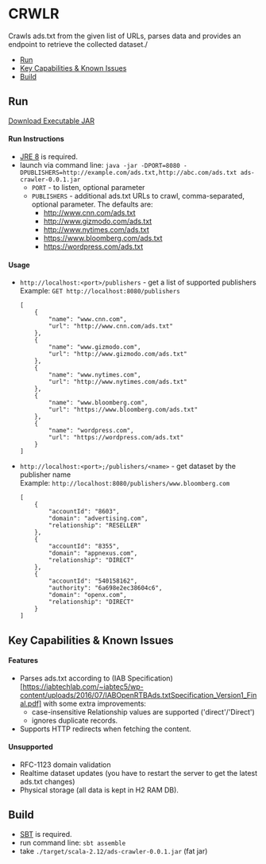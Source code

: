 # CRWLR
Crawls ads.txt from the given list of URLs, parses data and provides an endpoint to retrieve the collected dataset./
- [Run](#run)
- [Key Capabilities & Known Issues](#key-capabilities--known-issues)
- [Build](#build)
## Run
[Download Executable JAR](https://github.com/antonantsyferov/crwlr/releases/download/v0.0.1/ads-crawler-0.0.1.jar)
#### Run Instructions
* [JRE 8](https://openjdk.java.net/install/) is required.
* launch via command line: `java -jar -DPORT=8080 -DPUBLISHERS=http://example.com/ads.txt,http://abc.com/ads.txt ads-crawler-0.0.1.jar`
    * `PORT` - to listen, optional parameter
    * `PUBLISHERS` - additional ads.txt URLs to crawl, comma-separated, optional parameter. The defaults are:
        * http://www.cnn.com/ads.txt
        * http://www.gizmodo.com/ads.txt
        * http://www.nytimes.com/ads.txt
        * https://www.bloomberg.com/ads.txt
        * https://wordpress.com/ads.txt

#### Usage
* `http://localhost:<port>/publishers` - get a list of supported publishers\
    Example: `GET http://localhost:8080/publishers`
    ```
    [
        {
            "name": "www.cnn.com",
            "url": "http://www.cnn.com/ads.txt"
        },
        {
            "name": "www.gizmodo.com",
            "url": "http://www.gizmodo.com/ads.txt"
        },
        {
            "name": "www.nytimes.com",
            "url": "http://www.nytimes.com/ads.txt"
        },
        {
            "name": "www.bloomberg.com",
            "url": "https://www.bloomberg.com/ads.txt"
        },
        {
            "name": "wordpress.com",
            "url": "https://wordpress.com/ads.txt"
        }
    ]
    ```
* `http://localhost:<port>;/publishers/<name>` - get dataset by the publisher name\
    Example: `http://localhost:8080/publishers/www.bloomberg.com`
    ```
    [
        {
            "accountId": "8603",
            "domain": "advertising.com",
            "relationship": "RESELLER"
        },
        {
            "accountId": "8355",
            "domain": "appnexus.com",
            "relationship": "DIRECT"
        },
        {
            "accountId": "540158162",
            "authority": "6a698e2ec38604c6",
            "domain": "openx.com",
            "relationship": "DIRECT"
        }
    ]  
    ```
## Key Capabilities & Known Issues
#### Features
* Parses ads.txt according to (IAB Specification)[https://iabtechlab.com/~iabtec5/wp-content/uploads/2016/07/IABOpenRTBAds.txtSpecification_Version1_Final.pdf] with some extra improvements:
    * case-insensitive Relationship values are supported ('direct'/'Direct')
    * ignores duplicate records.
* Supports HTTP redirects when fetching the content.
#### Unsupported
* ​RFC-1123 domain validation
* Realtime dataset updates (you have to restart the server to get the latest ads.txt changes)
* Physical storage (all data is kept in H2 RAM DB).
## Build
* [SBT](https://www.scala-sbt.org/download.html) is required.
* run command line: `sbt assemble`
* take `./target/scala-2.12/ads-crawler-0.0.1.jar` (fat jar)
